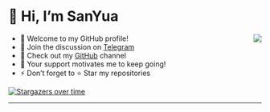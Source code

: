 <!--Zero
[![SanYua GitHub Stats](https://github-readme-stats.zohan.tech/api?username=boy86001&show_icons=true&hide=contribs,prs&include_all_commits=true&bg_color=30,fcb590,e46454&title_color=fff&text_color=fff&icon_color=fff)](https://github.com/boy86001)
-->

# 👋 Hi, I’m SanYua
<img align="right" src="https://github-readme-stats.zohan.tech/api?username=boy86001&show_icons=true&hide=contribs,prs&include_all_commits=true&bg_color=30,fcb590,e46454&title_color=fff&text_color=fff&icon_color=fff)](https://github.com/boy86001">

- 🚀 Welcome to my GitHub profile!
- 👀 Join the discussion on [Telegram](https://t.me/YiSanYuan)
- 💞️ Check out my [GitHub](https://github.com/boy86001) channel
- 💖 Your support motivates me to keep going!
- ⚡ Don’t forget to ⭐ Star my repositories

[![Stargazers over time](https://starchart.cc/boy86001/SmartProxy-Tools.svg?variant=adaptive)](https://starchart.cc/boy86001/SmartProxy-Tools)

---


<!---boy86001/boy86001 is a ✨ special ✨ repository because its README.md (this file) appears on your GitHub profile.
You can click the Preview link to take a look at your changes.--->

